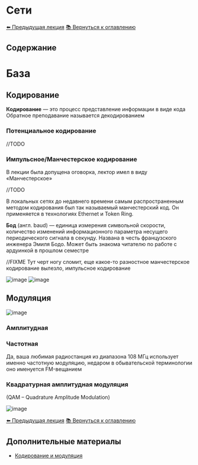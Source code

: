  # Сети
[⬅️ Предыдущая лекция](../lecture_05/lecture-5.md)
[📚 Вернуться к оглавлению](../README.md)


## Содержание

# База
## Кодирование
**Кодирование** — это процесс представление информации в виде кода
Обратное преподавание называется декодированием

### Потенциальное кодирование
//TODO

### Импульсное/Манчестерское кодирование
В лекции была допущена оговорка, лектор имел в виду «Манчестерское»

//TODO

В локальных сетях до недавнего времени самым распространенным методом кодирования был так называемый манчестерский код. Он применяется в технологиях Ethernet и Token Ring.

**Бод** (англ. baud) — единица измерения символьной скорости, количество изменений информационного параметра несущего периодического сигнала в секунду. Названа в честь французского инженера Эмиля Бодо. Может быть знакома читателю по работе с ардуинкой в прошлом семестре

//FIXME Тут черт ногу сломит, еще какое-то разностное манчестерское кодирование вылезло, импульсное кодирование

![image](https://github.com/user-attachments/assets/7d1eae4b-2d1c-48ba-913d-3a45430bb11c)
![image](https://github.com/user-attachments/assets/7ffdebc4-ffaa-41e1-b787-2b315bfde31e)

## Модуляция

![image](https://upload.wikimedia.org/wikipedia/commons/a/a4/Amfm3-en-de.gif)

### Амплитудная

### Частотная

Да, ваша любимая радиостанция из диапазона 108 МГц использует именно частотную модуляцию, недаром в обывательской терминологии оно именуется FM-вещанием

### Квадратурная амплитудная модуляция
(QAM – Quadrature Amplitude Modulation)


![image](https://github.com/user-attachments/assets/3c5ad35b-4619-48bf-a634-9c028ddc875d)

[⬅️ Предыдущая лекция](../lecture_05/lecture-5.md)
[📚 Вернуться к оглавлению](../README.md)
## Дополнительные материалы
- [Кодирование и модуляция](https://math.gsu.by/wp-content/uploads/courses/networks/r2.2.html)
